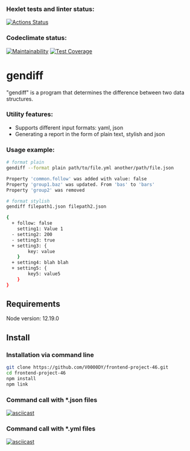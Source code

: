 ### Hexlet tests and linter status:
[![Actions Status](https://github.com/V0000DY/frontend-project-46/actions/workflows/hexlet-check.yml/badge.svg)](https://github.com/V0000DY/frontend-project-46/actions)
### Codeclimate status:
[![Maintainability](https://api.codeclimate.com/v1/badges/797a0a3dcc2bf3ce7422/maintainability)](https://codeclimate.com/github/V0000DY/frontend-project-46/maintainability)
[![Test Coverage](https://api.codeclimate.com/v1/badges/797a0a3dcc2bf3ce7422/test_coverage)](https://codeclimate.com/github/V0000DY/frontend-project-46/test_coverage)
# gendiff
"gendiff" is a program that determines the difference between two data structures.
### Utility features:
- Supports different input formats: yaml, json
- Generating a report in the form of plain text, stylish and json
### Usage example:
```bash
# format plain
gendiff --format plain path/to/file.yml another/path/file.json

Property 'common.follow' was added with value: false
Property 'group1.baz' was updated. From 'bas' to 'bars'
Property 'group2' was removed

# format stylish
gendiff filepath1.json filepath2.json

{
  + follow: false
    setting1: Value 1
  - setting2: 200
  - setting3: true
  + setting3: {
        key: value
    }
  + setting4: blah blah
  + setting5: {
        key5: value5
    }
}
```
## Requirements
Node version: 12.19.0
## Install
### Installation via command line
```bash
git clone https://github.com/V0000DY/frontend-project-46.git
cd frontend-project-46
npm install
npm link
```
### Command call with *.json files
[![asciicast](https://asciinema.org/a/k4W7DDALjIcJc69siMv7NzXFs.svg)](https://asciinema.org/a/k4W7DDALjIcJc69siMv7NzXFs)
### Command call with *.yml files
[![asciicast](https://asciinema.org/a/dNRbodipKPecFYVdaFjLWD2kf.svg)](https://asciinema.org/a/dNRbodipKPecFYVdaFjLWD2kf)